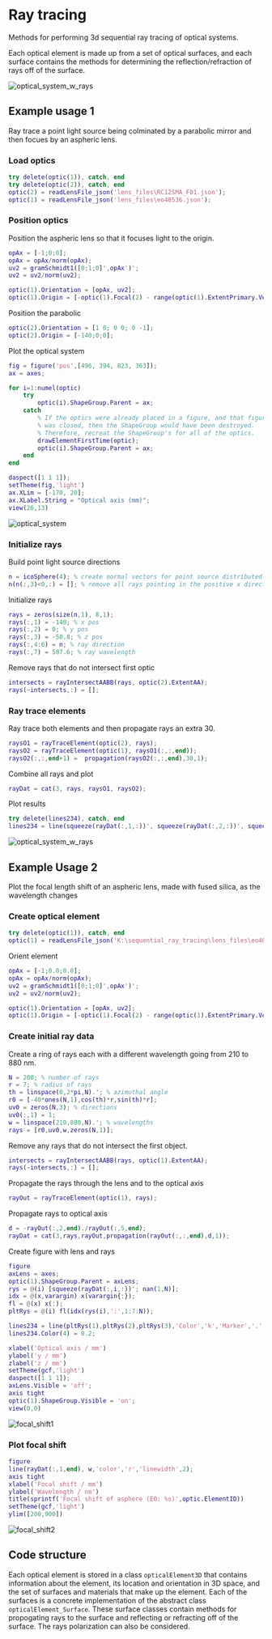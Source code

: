 # Ray tracing
Methods for performing 3d sequential ray tracing of optical systems.

Each optical element is made up from a set of optical surfaces, and each surface contains the methods for determining the reflection/refraction of rays off of the surface.

![optical_system_w_rays](/examples/docs/optical_system_w_rays.png)

## Example usage 1
Ray trace a point light source being colminated by a parabolic mirror and then focues by an aspheric lens.

### Load optics
```Matlab
try delete(optic(1)), catch, end
try delete(optic(2)), catch, end
optic(2) = readLensFile_json('lens_files\RC12SMA_F01.json');
optic(1) = readLensFile_json('lens_files\eo48536.json');
```

### Position optics
Position the aspheric lens so that it focuses light to the origin.
```Matlab
opAx = [-1;0;0];
opAx = opAx/norm(opAx);
uv2 = gramSchmidt1([0;1;0]',opAx')';
uv2 = uv2/norm(uv2);

optic(1).Orientation = [opAx, uv2];
optic(1).Origin = [-optic(1).Focal(2) - range(optic(1).ExtentPrimary.Vertices(1,:)), 0, 0];
```

Position the parabolic
```Matlab
optic(2).Orientation = [1 0; 0 0; 0 -1];
optic(2).Origin = [-140;0;0];
```

Plot the optical system
```Matlab
fig = figure('pos',[496, 394, 823, 363]);
ax = axes;

for i=1:numel(optic)
    try
        optic(i).ShapeGroup.Parent = ax;
    catch
        % If the optics were already placed in a figure, and that figure
        % was closed, then the ShapeGroup would have been destroyed.
        % Therefore, recreat the ShapeGroup's for all of the optics.
        drawElementFirstTime(optic);
        optic(i).ShapeGroup.Parent = ax;
    end
end

daspect([1 1 1]);
setTheme(fig,'light')
ax.XLim = [-170, 20];
ax.XLabel.String = "Optical axis (mm)";
view(26,13)
```
![optical_system](/examples/docs/optical_system.png)

### Initialize rays
Build point light source directions
```Matlab
n = icoSphere(4); % create normal vectors for point source distributed around a sphere
n(n(:,3)<0,:) = []; % remove all rays pointing in the positive x direction
```

Initialize rays
```Matlab
rays = zeros(size(n,1), 8,1);
rays(:,1) = -140; % x pos
rays(:,2) = 0; % y pos
rays(:,3) = -50.8; % z pos
rays(:,4:6) = n; % ray direction
rays(:,7) = 587.6; % ray wavelength
```

Remove rays that do not intersect first optic
```Matlab
intersects = rayIntersectAABB(rays, optic(2).ExtentAA);
rays(~intersects,:) = [];
```

### Ray trace elements
Ray trace both elements and then propagate rays an extra 30.
```Matlab
raysO1 = rayTraceElement(optic(2), rays);
raysO2 = rayTraceElement(optic(1), raysO1(:,:,end));
raysO2(:,:,end+1) =  propagation(raysO2(:,:,end),30,1);
```

Combine all rays and plot
```Matlab
rayDat = cat(3, rays, raysO1, raysO2);
```

Plot results
```Matlab
try delete(lines234), catch, end
lines234 = line(squeeze(rayDat(:,1,:))', squeeze(rayDat(:,2,:))', squeeze(rayDat(:,3,:))','Color','k','Marker','.','MarkerEdgeColor','r','Parent',ax);
```
![optical_system_w_rays](/examples/docs/optical_system_w_rays.png)


## Example Usage 2
Plot the focal length shift of an aspheric lens, made with fused silica, as the wavelength changes

### Create optical element
```Matlab
try delete(optic(1)), catch, end
optic(1) = readLensFile_json('K:\sequential_ray_tracing\lens_files\eo48536.json');
```

Orient element
```Matlab
opAx = [-1;0.0;0.0];
opAx = opAx/norm(opAx);
uv2 = gramSchmidt1([0;1;0]',opAx')';
uv2 = uv2/norm(uv2);

optic(1).Orientation = [opAx, uv2];
optic(1).Origin = [-optic(1).Focal(2) - range(optic(1).ExtentPrimary.Vertices(1,:)), 0, 0];
```

### Create initial ray data
Create a ring of rays each with a different wavelength going from 210 to 880 nm.
```matlab
N = 200; % number of rays
r = 7; % radius of rays
th = linspace(0,2*pi,N).'; % azimuthal angle
r0 = [-40*ones(N,1),cos(th)*r,sin(th)*r];
uv0 = zeros(N,3); % directions
uv0(:,1) = 1;
w = linspace(210,880,N).'; % wavelengths
rays = [r0,uv0,w,zeros(N,1)];
```

Remove any rays that do not intersect the first object.
```matlab
intersects = rayIntersectAABB(rays, optic(1).ExtentAA);
rays(~intersects,:) = [];
```

Propagate the rays through the lens and to the optical axis
```matlab
rayOut = rayTraceElement(optic(1), rays);
```

Propagate rays to optical axis
```matlab
d = -rayOut(:,2,end)./rayOut(:,5,end);
rayDat = cat(3,rays,rayOut,propagation(rayOut(:,:,end),d,1));
```

Create figure with lens and rays
```matlab
figure
axLens = axes;
optic(1).ShapeGroup.Parent = axLens;
rys = @(i) [squeeze(rayDat(:,i,:))'; nan(1,N)];
idx = @(x,varargin) x(varargin{:});
fl = @(x) x(:);
pltRys = @(i) fl(idx(rys(i),':',1:7:N));

lines234 = line(pltRys(1),pltRys(2),pltRys(3),'Color','k','Marker','.','MarkerEdgeColor','r','Parent',axLens,'LineStyle','-','LineWidth',0.5);
lines234.Color(4) = 0.2;

xlabel('Optical axis / mm')
ylabel('y / mm')
zlabel('z / mm')
setTheme(gcf,'light')
daspect([1 1 1]);
axLens.Visible = 'off';
axis tight
optic(1).ShapeGroup.Visible = 'on';
view(0,0)
```
![focal_shift1](/examples/docs/focal_shift_1.png)

### Plot focal shift
```matlab
figure
line(rayDat(:,1,end), w,'color','r','linewidth',2);
axis tight
xlabel('Focal shift / mm')
ylabel('Wavelength / nm')
title(sprintf('Focal shift of asphere (EO: %s)',optic.ElementID))
setTheme(gcf,'light')
ylim([200,900])
```
![focal_shift2](/examples/docs/focal_shift_2.png)

## Code structure
Each optical element is stored in a class `opticalElement3D` that contains information about the element, its location and orientation in 3D space, and the set of surfaces and materials that make up the element. Each of the surfaces is a concrete implementation of the abstract class `opticalElement_Surface`. These surface classes contain methods for propogating rays to the surface and reflecting or refracting off of the surface. The rays polarization can also be considered.
